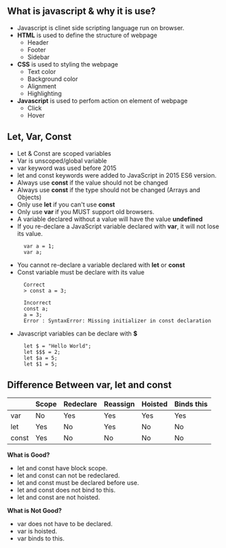 ## What is javascript & why it is use?
- Javascript is clinet side scripting language run on browser.
- **HTML** is used to define the structure of webpage
  - Header
  - Footer
  - Sidebar 
- **CSS** is used to styling the webpage
  - Text color
  - Background color
  - Alignment
  - Highlighting
- **Javascript** is used to perfom action on element of webpage
  - Click
  - Hover
 
## Let, Var, Const
- Let & Const are scoped variables
- Var is unscoped/global variable
- var keyword was used before 2015
- let and const keywords were added to JavaScript in 2015 ES6 version.
- Always use **const** if the value should not be changed
- Always use **const** if the type should not be changed (Arrays and Objects)
- Only use **let** if you can't use **const**
- Only use **var** if you MUST support old browsers.
- A variable declared without a value will have the value **undefined**
- If you re-declare a JavaScript variable declared with **var**, it will not lose its value.
  ```
    var a = 1;
    var a;
  ```
- You cannot re-declare a variable declared with **let** or **const**
- Const variable must be declare with its value
  ```
    Correct
    > const a = 3;
  ```
  ```
    Incorrect
    const a;
    a = 3;
    Error : SyntaxError: Missing initializer in const declaration
  ```
- Javascript variables can be declare with **$**
  ```
    let $ = "Hello World";
    let $$$ = 2;
    let $a = 5;
    let $1 = 5;
  ```

## Difference Between var, let and const

|        | Scope | Redeclare | Reassign | Hoisted | Binds this |
|--------|-------|-----------|----------|---------|------------|
| var    | No    | Yes       | Yes      | Yes     | Yes        |
| let    | Yes   | No        | Yes      | No      | No         |
| const  | Yes   | No        | No       | No      | No         |

**What is Good?**
- let and const have block scope.
- let and const can not be redeclared.
- let and const must be declared before use.
- let and const does not bind to this.
- let and const are not hoisted.

**What is Not Good?**
- var does not have to be declared.
- var is hoisted.
- var binds to this.
